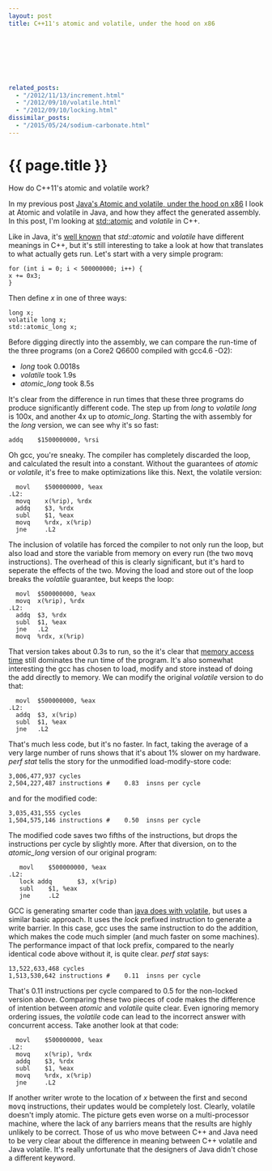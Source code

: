```yaml
---
layout: post
title: C++11's atomic and volatile, under the hood on x86








related_posts:
  - "/2012/11/13/increment.html"
  - "/2012/09/10/volatile.html"
  - "/2012/09/10/locking.html"
dissimilar_posts:
  - "/2015/05/24/sodium-carbonate.html"
---
```

{{ page.title }}
================

<p class="meta">How do C++11's atomic and volatile work?</p>

In my previous post [Java's Atomic and volatile, under the hood on x86](http://brooker.co.za/blog/2012/11/13/increment.html) I look at Atomic and volatile in Java, and how they affect the generated assembly. In this post, I'm looking at [std::atomic](http://en.cppreference.com/w/cpp/atomic/atomic) and *volatile* in C++.

Like in Java, it's [well known](http://stackoverflow.com/questions/8819095/concurrency-atomic-and-volatile-in-c11-memory-model) that *std::atomic* and *volatile* have different meanings in C++, but it's still interesting to take a look at how that translates to what actually gets run. Let's start with a very simple program:

    for (int i = 0; i < 500000000; i++) {
	x += 0x3;
    }

Then define *x* in one of three ways:

    long x;
    volatile long x;
    std::atomic_long x;

Before digging directly into the assembly, we can compare the run-time of the three programs (on a Core2 Q6600 compiled with gcc4.6 -O2):

 * *long* took 0.0018s
 * *volatile* took 1.9s
 * *atomic_long* took 8.5s

It's clear from the difference in run times that these three programs do produce significantly different code. The step up from *long* to *volatile long* is 100x, and another 4x up to *atomic_long*. Starting the with assembly for the *long* version, we can see why it's so fast:

    addq    $1500000000, %rsi

Oh gcc, you're sneaky. The compiler has completely discarded the loop, and calculated the result into a constant. Without the guarantees of *atomic* or *volatile*, it's free to make optimizations like this. Next, the volatile version:

      movl    $500000000, %eax
    .L2:
      movq    x(%rip), %rdx
      addq    $3, %rdx
      subl    $1, %eax
      movq    %rdx, x(%rip)
      jne     .L2

The inclusion of volatile has forced the compiler to not only run the loop, but also load and store the variable from memory on every run (the two <tt>movq</tt> instructions). The overhead of this is clearly significant, but it's hard to seperate the effects of the two. Moving the load and store out of the loop breaks the *volatile* guarantee, but keeps the loop:

      movl	$500000000, %eax
      movq	x(%rip), %rdx
    .L2:
      addq	$3, %rdx
      subl	$1, %eax
      jne	.L2
      movq	%rdx, x(%rip)

That version takes about 0.3s to run, so the it's clear that [memory access time](http://norvig.com/21-days.html#answers) still dominates the run time of the program. It's also somewhat interesting the gcc has chosen to load, modify and store instead of doing the add directly to memory. We can modify the original *volatile* version to do that:

      movl	$500000000, %eax
    .L2:
      addq	$3, x(%rip)
      subl	$1, %eax
      jne	.L2

That's much less code, but it's no faster. In fact, taking the average of a very large number of runs shows that it's about 1% slower on my hardware. *perf stat* tells the story for the unmodified load-modify-store code:

    3,006,477,937 cycles
    2,504,227,487 instructions #    0.83  insns per cycle

and for the modified code:

    3,035,431,555 cycles
    1,504,575,146 instructions #    0.50  insns per cycle

The modified code saves two fifths of the instructions, but drops the instructions per cycle by slightly more. After that diversion, on to the *atomic_long* version of our original program:

       movl    $500000000, %eax
    .L2:
       lock addq       $3, x(%rip)
       subl    $1, %eax
       jne     .L2

GCC is generating smarter code than [java does with volatile](http://brooker.co.za/blog/2012/11/13/increment.html), but uses a similar basic approach. It uses the *lock* prefixed instruction to generate a write barrier. In this case, gcc uses the same instruction to do the addition, which makes the code much simpler (and much faster on some machines). The performance impact of that lock prefix, compared to the nearly identical code above without it, is quite clear. *perf stat* says:

    13,522,633,468 cycles
    1,513,530,642 instructions #    0.11  insns per cycle

That's 0.11 instructions per cycle compared to 0.5 for the non-locked version above. Comparing these two pieces of code makes the difference of intention between *atomic* and *volatile* quite clear. Even ignoring memory ordering issues, the *volatile* code can lead to the incorrect answer with concurrent access. Take another look at that code:

      movl    $500000000, %eax
    .L2:
      movq    x(%rip), %rdx
      addq    $3, %rdx
      subl    $1, %eax
      movq    %rdx, x(%rip)
      jne     .L2

If another writer wrote to the location of *x* between the first and second <tt>movq</tt> instructions, their updates would be completely lost. Clearly, volatile doesn't imply atomic. The picture gets even worse on a multi-processor machine, where the lack of any barriers means that the results are highly unlikely to be correct. Those of us who move between C++ and Java need to be very clear about the difference in meaning between C++ volatile and Java volatile. It's really unfortunate that the designers of Java didn't chose a different keyword.